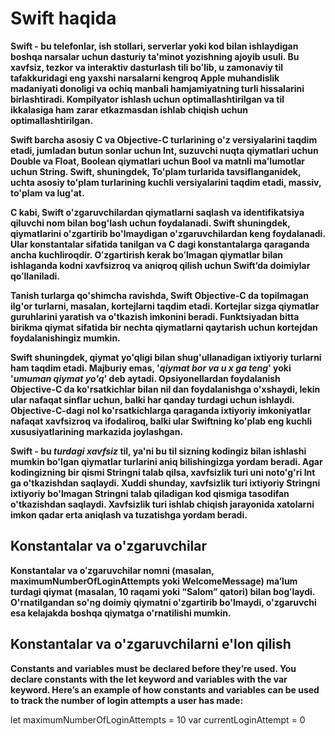 # Swift haqida

**Swift - bu telefonlar, ish stollari, serverlar yoki kod bilan ishlaydigan boshqa narsalar uchun dasturiy ta'minot yozishning ajoyib usuli. Bu xavfsiz, tezkor va interaktiv dasturlash tili boʻlib, u zamonaviy til tafakkuridagi eng yaxshi narsalarni kengroq Apple muhandislik madaniyati donoligi va ochiq manbali hamjamiyatning turli hissalarini birlashtiradi. Kompilyator ishlash uchun optimallashtirilgan va til ikkalasiga ham zarar etkazmasdan ishlab chiqish uchun optimallashtirilgan.**

**Swift barcha asosiy C va Objective-C turlarining o'z versiyalarini taqdim etadi, jumladan butun sonlar uchun Int, suzuvchi nuqta qiymatlari uchun Double va Float, Boolean qiymatlari uchun Bool va matnli ma'lumotlar uchun String. Swift, shuningdek, To'plam turlarida tavsiflanganidek, uchta asosiy to'plam turlarining kuchli versiyalarini taqdim etadi, massiv, to'plam va lug'at.**

**C kabi, Swift o'zgaruvchilardan qiymatlarni saqlash va identifikatsiya qiluvchi nom bilan bog'lash uchun foydalanadi. Swift shuningdek, qiymatlarini o'zgartirib bo'lmaydigan o'zgaruvchilardan keng foydalanadi. Ular konstantalar sifatida tanilgan va C dagi konstantalarga qaraganda ancha kuchliroqdir. Oʻzgartirish kerak boʻlmagan qiymatlar bilan ishlaganda kodni xavfsizroq va aniqroq qilish uchun Swift’da doimiylar qoʻllaniladi.**

**Tanish turlarga qo'shimcha ravishda, Swift Objective-C da topilmagan ilg'or turlarni, masalan, kortejlarni taqdim etadi. Kortejlar sizga qiymatlar guruhlarini yaratish va o'tkazish imkonini beradi. Funktsiyadan bitta birikma qiymat sifatida bir nechta qiymatlarni qaytarish uchun kortejdan foydalanishingiz mumkin.**

**Swift shuningdek, qiymat yo'qligi bilan shug'ullanadigan ixtiyoriy turlarni ham taqdim etadi. Majburiy emas, '*qiymat bor va u x ga teng*' yoki '*umuman qiymat yo'q*' deb aytadi. Opsiyonellardan foydalanish Objective-C da ko'rsatkichlar bilan nil dan foydalanishga o'xshaydi, lekin ular nafaqat sinflar uchun, balki har qanday turdagi uchun ishlaydi. Objective-C-dagi nol ko'rsatkichlarga qaraganda ixtiyoriy imkoniyatlar nafaqat xavfsizroq va ifodaliroq, balki ular Swiftning ko'plab eng kuchli xususiyatlarining markazida joylashgan.**

**Swift - bu *turdagi xavfsiz* til, ya'ni bu til sizning kodingiz bilan ishlashi mumkin bo'lgan qiymatlar turlarini aniq bilishingizga yordam beradi. Agar kodingizning bir qismi Stringni talab qilsa, xavfsizlik turi uni noto'g'ri Int ga o'tkazishdan saqlaydi. Xuddi shunday, xavfsizlik turi ixtiyoriy Stringni ixtiyoriy bo'lmagan Stringni talab qiladigan kod qismiga tasodifan o'tkazishdan saqlaydi. Xavfsizlik turi ishlab chiqish jarayonida xatolarni imkon qadar erta aniqlash va tuzatishga yordam beradi.**

## Konstantalar va o'zgaruvchilar

**Konstantalar va oʻzgaruvchilar nomni (masalan, maximumNumberOfLoginAttempts yoki WelcomeMessage) maʼlum turdagi qiymat (masalan, 10 raqami yoki “Salom” qatori) bilan bogʻlaydi. O'rnatilgandan so'ng doimiy qiymatni o'zgartirib bo'lmaydi, o'zgaruvchi esa kelajakda boshqa qiymatga o'rnatilishi mumkin.**

## Konstantalar va o'zgaruvchilarni e'lon qilish

**Constants and variables must be declared before they’re used. You declare constants with the let keyword and variables with the var keyword. Here’s an example of how constants and variables can be used to track the number of login attempts a user has made:**

let maximumNumberOfLoginAttempts = 10
var currentLoginAttempt = 0

